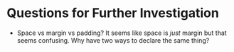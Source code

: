 # Questions for Further Investigation

* Space vs margin vs padding? It seems like space is _just_ margin but that seems confusing. Why have two ways to declare the same thing?